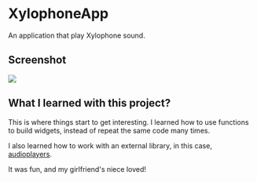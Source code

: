 # XylophoneApp

An application that play Xylophone sound.

## Screenshot

<p>
    <img src="https://i.imgur.com/3jZIRnD.png">

## What I learned with this project?

This is where things start to get interesting. I learned how to use functions to build widgets, instead of repeat the same code many times.

I also learned how to work with an external library, in this case, [audioplayers](https://pub.dev/packages/audioplayers).

It was fun, and my girlfriend's niece loved!
